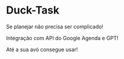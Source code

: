 # Duck-Task

Se planejar não precisa ser complicado!

Integração com API do Google Agenda e GPT!

Até a sua avó consegue usar!
